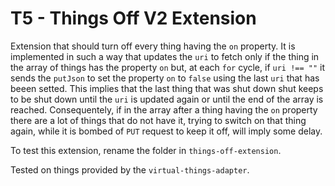 # T5 - Things Off V2 Extension

Extension that should turn off every thing having the `on` property. It is implemented in such a way that updates the `uri` to fetch only if the thing in the array of things has the property `on` but, at each `for` cycle, if `uri !== ""` it sends the `putJson` to set the property `on` to `false` using the last `uri` that has beeen setted. 
This implies that the last thing that was shut down shut keeps to be shut down until the `uri` is updated again or until the end of the array is reached. Consequentely, if in the array after a thing having the `on` property there are a lot of things that do not have it, trying to switch on that thing again, while it is bombed of `PUT` request to keep it off, will imply some delay. 

To test this extension, rename the folder in `things-off-extension`.

Tested on things provided by the `virtual-things-adapter`.